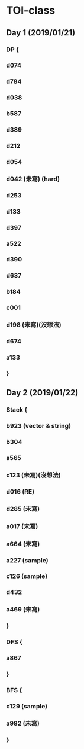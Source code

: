 # TOI-class
## Day 1 (2019/01/21)
### DP {
### d074
### d784
### d038
### b587 
### d389 
### d212
### d054
### d042 (未寫) (hard)
### d253
### d133
### d397
### a522 
### d390
### d637
### b184 
### c001
### d198 (未寫)(沒想法)
### d674 
### a133 
### }
## Day 2 (2019/01/22)
### Stack {
### b923 (vector & string)
### b304 
### a565
### c123 (未寫)(沒想法)
### d016 (RE)
### d285 (未寫)
### a017 (未寫)
### a664 (未寫)
### a227 (sample)
### c126 (sample)
### d432
### a469 (未寫)
### }
### DFS {
### a867 
### }
### BFS {
### c129 (sample)
### a982 (未寫)
### }
